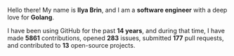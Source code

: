Hello there! My name is **Ilya Brin**, and I am a **software engineer** with a deep love for **Golang**.

I have been using GitHub for the past **14 years**, and during that time, I have made **5861** contributions, opened **283** issues, submitted **177** pull requests, and contributed to **13** open-source projects.
